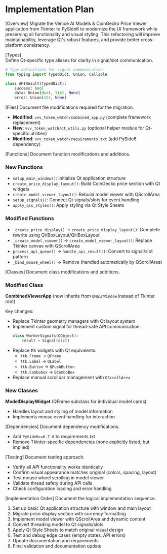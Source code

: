 # Implementation Plan

[Overview]
Migrate the Venice AI Models & CoinGecko Price Viewer application from Tkinter to PySide6 to modernize the UI framework while preserving all functionality and visual styling. This refactoring will improve maintainability, leverage Qt's robust features, and provide better cross-platform consistency.

[Types]  
Define Qt-specific type aliases for clarity in signal/slot communication.

```python
# Type definitions for signal communication
from typing import TypedDict, Union, Callable

class APIResult(TypedDict):
    success: bool
    data: Union[dict, list, None]
    error: Union[str, None]
```

[Files]
Document file modifications required for the migration.

- **Modified**: `vvv_token_watch/combined_app.py` (complete framework replacement)
- **New**: `vvv_token_watch/qt_utils.py` (optional helper module for Qt-specific utilities)
- **Modified**: `vvv_token_watch/requirements.txt` (add PySide6 dependency)

[Functions]
Document function modifications and additions.

### New Functions
- `setup_main_window()`: Initialize Qt application structure
- `create_price_display_layout()`: Build CoinGecko price section with Qt widgets
- `create_model_viewer_layout()`: Rebuild model viewer with QScrollArea
- `setup_signals()`: Connect Qt signals/slots for event handling
- `apply_qss_styles()`: Apply styling via Qt Style Sheets

### Modified Functions
- `_create_price_display()` → `create_price_display_layout()`: Complete rewrite using QVBoxLayout/QHBoxLayout
- `_create_model_viewer()` → `create_model_viewer_layout()`: Replace Tkinter canvas with QScrollArea
- `process_api_queue()` → `handle_api_result()`: Convert to signal/slot pattern
- `_bind_mouse_wheel()` → Remove (handled automatically by QScrollArea)

[Classes]
Document class modifications and additions.

### Modified Class
**CombinedViewerApp** (now inherits from `QMainWindow` instead of Tkinter root)

Key changes:
- Replace Tkinter geometry managers with Qt layout system
- Implement custom signal for thread-safe API communication:
  ```python
  class WorkerSignals(QObject):
      result = Signal(dict)
  ```
- Replace ttk widgets with Qt equivalents:
  - `ttk.Frame` → `QFrame`
  - `ttk.Label` → `QLabel`
  - `ttk.Button` → `QPushButton`
  - `ttk.Combobox` → `QComboBox`
- Replace manual scrollbar management with `QScrollArea`

### New Classes
**ModelDisplayWidget** (QFrame subclass for individual model cards)
- Handles layout and styling of model information
- Implements mouse event handling for interaction

[Dependencies]
Document dependency modifications.

- Add `PySide6>=6.7.0` to requirements.txt
- Remove Tkinter-specific dependencies (none explicitly listed, but implied)

[Testing]
Document testing approach.

- Verify all API functionality works identically
- Confirm visual appearance matches original (colors, spacing, layout)
- Test mouse wheel scrolling in model viewer
- Validate thread safety during API calls
- Check configuration loading and error handling

[Implementation Order]
Document the logical implementation sequence.

1. Set up basic Qt application structure with window and main layout
2. Migrate price display section with currency formatting
3. Implement model viewer with QScrollArea and dynamic content
4. Convert threading model to Qt signals/slots
5. Apply Qt Style Sheets to match original visual design
6. Test and debug edge cases (empty states, API errors)
7. Update documentation and requirements
8. Final validation and documentation update
